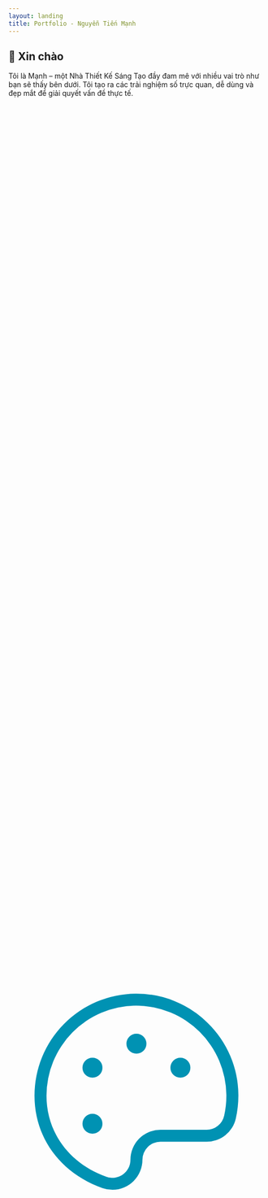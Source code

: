 ```yaml
---
layout: landing
title: Portfolio - Nguyễn Tiến Mạnh
---
```


<section id="hero" class="section hero-section">
  <div class="container">
    <div class="hero-content">
      <div class="hero-intro">
        <h1 class="hero-title">👋 Xin chào</h1>
        <p class="hero-description">
          Tôi là Mạnh – một Nhà Thiết Kế Sáng Tạo đầy đam mê với nhiều vai trò như bạn sẽ thấy bên dưới.
          Tôi tạo ra các trải nghiệm số trực quan, dễ dùng và đẹp mắt để giải quyết vấn đề thực tế.
        </p>
      </div>
      <div class="hero-roles">
        <div class="role-card">
          <div class="icon-wrapper bg-blue">
            <!-- Web Design icon -->
            <svg xmlns="http://www.w3.org/2000/svg" viewBox="0 0 256 256" focusable="false" color="var(--token-6f15d990-edb2-4abe-bedf-a44c6c0efb32, rgb(0, 146, 179))" style="user-select: none; width: 100%; height: 100%; display: inline-block; fill: var(--token-6f15d990-edb2-4abe-bedf-a44c6c0efb32, rgb(0, 146, 179)); color: var(--token-6f15d990-edb2-4abe-bedf-a44c6c0efb32, rgb(0, 146, 179)); flex-shrink: 0;"><g color="var(--token-6f15d990-edb2-4abe-bedf-a44c6c0efb32, rgb(0, 146, 179))" weight="light"><path d="M199.37,55.31A101.32,101.32,0,0,0,128,26h-1A102,102,0,0,0,26,128c0,42.09,26.07,77.44,68,92.26A30.21,30.21,0,0,0,104.11,222,30.06,30.06,0,0,0,134,192a18,18,0,0,1,18-18h46.21a29.82,29.82,0,0,0,29.25-23.31A102.71,102.71,0,0,0,230,127.11,101.25,101.25,0,0,0,199.37,55.31ZM215.76,148a17.89,17.89,0,0,1-17.55,14H152a30,30,0,0,0-30,30,18,18,0,0,1-24,17C61,195.86,38,164.85,38,128a90,90,0,0,1,89.07-90H128a90.34,90.34,0,0,1,90,89.22A90.46,90.46,0,0,1,215.76,148ZM138,76a10,10,0,1,1-10-10A10,10,0,0,1,138,76ZM94,100A10,10,0,1,1,84,90,10,10,0,0,1,94,100Zm0,56a10,10,0,1,1-10-10A10,10,0,0,1,94,156Zm88-56a10,10,0,1,1-10-10A10,10,0,0,1,182,100Z"></path></g></svg>
          </div>
          <div class="role-info">
            <h3 class="role-title">Web Designer</h3>
            <p class="role-description">Thiết kế web thân thiện, hấp dẫn và tối ưu hóa trải nghiệm người dùng.</p>
          </div>
        </div>
        <div class="role-card">
          <div class="icon-wrapper bg-purple">
            <!-- Network Admin icon -->
            <svg xmlns="http://www.w3.org/2000/svg" viewBox="0 0 256 256" focusable="false" color="var(--token-9d058a4e-1fe8-4c5c-87c4-1e389b0bdc57, rgb(145, 0, 230))" style="user-select: none; width: 100%; height: 100%; display: inline-block; fill: var(--token-9d058a4e-1fe8-4c5c-87c4-1e389b0bdc57, rgb(145, 0, 230)); color: var(--token-9d058a4e-1fe8-4c5c-87c4-1e389b0bdc57, rgb(145, 0, 230)); flex-shrink: 0;"><g color="var(--token-9d058a4e-1fe8-4c5c-87c4-1e389b0bdc57, rgb(145, 0, 230))" weight="light"><path d="M232,114H134V86h10a14,14,0,0,0,14-14V40a14,14,0,0,0-14-14H112A14,14,0,0,0,98,40V72a14,14,0,0,0,14,14h10v28H24a6,6,0,0,0,0,12H58v36H48a14,14,0,0,0-14,14v32a14,14,0,0,0,14,14H80a14,14,0,0,0,14-14V176a14,14,0,0,0-14-14H70V126H186v36H176a14,14,0,0,0-14,14v32a14,14,0,0,0,14,14h32a14,14,0,0,0,14-14V176a14,14,0,0,0-14-14H198V126h34a6,6,0,0,0,0-12ZM110,72V40a2,2,0,0,1,2-2h32a2,2,0,0,1,2,2V72a2,2,0,0,1-2,2H112A2,2,0,0,1,110,72ZM82,176v32a2,2,0,0,1-2,2H48a2,2,0,0,1-2-2V176a2,2,0,0,1,2-2H80A2,2,0,0,1,82,176Zm128,0v32a2,2,0,0,1-2,2H176a2,2,0,0,1-2-2V176a2,2,0,0,1,2-2h32A2,2,0,0,1,210,176Z"></path></g></svg>
          </div>
          <div class="role-info">
            <h3 class="role-title">Network Administration</h3>
            <p class="role-description">Quản lý hạ tầng mạng đảm bảo an toàn và hiệu quả kết nối.</p>
          </div>
        </div>
        <div class="role-card">
          <div class="icon-wrapper bg-green">
            <!-- Render icon -->
            <svg xmlns="http://www.w3.org/2000/svg" viewBox="0 0 256 256" focusable="false" color="var(--token-1e55e58d-1ac6-4668-86e3-e94739cc15d4, rgb(0, 255, 111))" style="user-select: none; width: 100%; height: 100%; display: inline-block; fill: var(--token-1e55e58d-1ac6-4668-86e3-e94739cc15d4, rgb(0, 255, 111)); color: var(--token-1e55e58d-1ac6-4668-86e3-e94739cc15d4, rgb(0, 255, 111)); flex-shrink: 0;"><g color="var(--token-1e55e58d-1ac6-4668-86e3-e94739cc15d4, rgb(0, 255, 111))" weight="light"><path d="M222.72,67.9l-88-48.17a13.9,13.9,0,0,0-13.44,0l-88,48.18A14,14,0,0,0,26,80.18v95.64a14,14,0,0,0,7.28,12.27l88,48.18a13.92,13.92,0,0,0,13.44,0l88-48.18A14,14,0,0,0,230,175.82V80.18A14,14,0,0,0,222.72,67.9ZM127,30.25a2,2,0,0,1,1.92,0L212.51,76,128,122.24,43.49,76ZM39,177.57a2,2,0,0,1-1-1.75V86.66l84,46V223Zm177.92,0L134,223V132.64l84-46v89.16A2,2,0,0,1,217,177.57Z"></path></g></svg>
          </div>
          <div class="role-info">
            <h3 class="role-title">Render</h3>
            <p class="role-description">Sản xuất hình ảnh và trải nghiệm số sống động, chất lượng cao.</p>
          </div>
        </div>
      </div>
    </div>
  </div>
</section>


<section id="about" class="about-section">
  <div class="container">
    <div class="about-header">
      <h2 class="section-title">Giới thiệu</h2>
    </div>
    <div class="about-intro">
      <p>
        Tôi là Mạnh – một Nhà Thiết Kế Sáng Tạo đầy đam mê với nhiều vai trò khác nhau. Tôi chuyên tạo ra các trải nghiệm số trực quan, dễ sử dụng và giàu tính thẩm mỹ – nhằm giải quyết những vấn đề thực tiễn và mang lại hiệu quả rõ ràng.
      </p>
    </div>
    <div class="about-content">
      <!-- Education Block -->
      <div class="info-block education-block">
        <h3 class="info-title">
          <i class="icon icon-edu"></i> Học vấn
        </h3>
        <ul class="info-list">
          <li class="info-item">
            <div class="info-main">University of the Arts London – MA in UX Design</div>
            <div class="info-time">2020 – 2022</div>
          </li>
          <li class="info-item">
            <div class="info-main">Nielsen Norman Group [NNG] – UX Certification</div>
            <div class="info-time">March – June 2023</div>
          </li>
        </ul>
        <a href="./about#education" class="info-link">Xem toàn bộ học vấn →</a>
      </div>
      <!-- Experience Block -->
      <div class="info-block experience-block">
        <h3 class="info-title">
          <i class="icon icon-exp"></i> Kinh nghiệm
        </h3>
        <ul class="info-list">
          <li class="info-item">
            <div class="info-main">Google – UX Designer</div>
            <div class="info-time">Jan 2022 – Nay</div>
          </li>
        </ul>
        <a href="./about#experience" class="info-link">Xem toàn bộ kinh nghiệm →</a>
      </div>
      <!-- Certificate Block -->
      <div class="info-block certificate-block">
        <h3 class="info-title">
          <i class="icon icon-cert"></i> Chứng chỉ
        </h3>
        <ul class="info-list">
          <li class="info-item">
            <div class="info-main">Adobe – Web Designer</div>
            <div class="info-time">June 2019 – Dec 2021</div>
          </li>
        </ul>
      </div>
    </div>
  </div>
</section>



<section id="projects" class="projects-section">
  <div class="container">
    <!-- Tiêu đề -->
    <div class="section-header">
      <h2 class="section-title">Các dự án</h2>
    </div>
    <!-- Lưới các dự án -->
    <div class="project-grid">
      <!-- Project 1 -->
      <div class="project-card">
        <div class="project-thumb">
          <img src="https://framerusercontent.com/images/F7OkTJwKlqMChSmLXbcF266b8.jpeg" alt="Giao diện Omnifood">
        </div>
        <div class="project-content">
          <h3 class="project-title">Omnifood: Revolutionizing Personalized Meal Delivery</h3>
          <a href="./projects/omnifood-revolutionizing-personalized-meal-delivery" class="btn-view">View Project</a>
        </div>
      </div>
      <!-- Project 2 -->
      <div class="project-card">
        <div class="project-thumb">
          <img src="https://framerusercontent.com/images/UJTgSLYcmjqQujgv9o99AFfy6E.jpeg" alt="Giao diện Natours">
        </div>
        <div class="project-content">
          <h3 class="project-title">Natours: Elevating Adventure Travel Through Innovative Web Solutions</h3>
          <a href="./projects/natours-elevating-adventure-travel-through-innovative-web-solutions" class="btn-view">View Project</a>
        </div>
      </div>
    </div>
    <!-- Xem tất cả -->
    <div class="view-all-wrapper">
      <a href="./projects" class="btn-view-all">View All Projects</a>
    </div>
  </div>
</section>



<section id="tools" class="tools-section">
  <div class="container">
    <!-- Tiêu đề -->
    <div class="section-header">
      <h2 class="section-title">Công cụ và phần mềm</h2>
    </div>
    <!-- Lưới công cụ -->
    <div class="tools-grid">
      <!-- Tool 1 -->
      <div class="tool-card">
        <div class="tool-icon">
          <img src="https://framerusercontent.com/images/83tbCB6tYu5JHfUwgo6dqDukQl4.svg" alt="Illustrator">
        </div>
        <div class="tool-name">
          <h3>Illustrator</h3>
        </div>
      </div>
      <!-- Tool 2 -->
      <div class="tool-card">
        <div class="tool-icon">
          <img src="https://framerusercontent.com/images/4QRuC7SpMfvpJ9mVUmq8OtF794.svg" alt="Photoshop">
        </div>
        <div class="tool-name">
          <h3>Photoshop</h3>
        </div>
      </div>
      <!-- Tool 3 -->
      <div class="tool-card">
        <div class="tool-icon">
          <img src="https://framerusercontent.com/images/TE8Ef60HPtgHgxe9fPI8n44NMu0.svg" alt="Adobe XD">
        </div>
        <div class="tool-name">
          <h3>Adobe XD</h3>
        </div>
      </div>
      <!-- Tool 4 -->
      <div class="tool-card">
        <div class="tool-icon">
          <img src="https://framerusercontent.com/images/2c7sebYn8gKcYqnXfA4NjQtqw.svg" alt="Canva">
        </div>
        <div class="tool-name">
          <h3>Canva</h3>
        </div>
      </div>
      <!-- Tool 5 -->
      <div class="tool-card">
        <div class="tool-icon">
          <img src="https://framerusercontent.com/images/oWZSEqU9CkCqrvKYWs7ggbbd7Ns.svg" alt="HTML5">
        </div>
        <div class="tool-name">
          <h3>HTML5</h3>
        </div>
      </div>
      <!-- Tool 6 -->
      <div class="tool-card">
        <div class="tool-icon">
          <img src="https://framerusercontent.com/images/Rein5rUZgVUYVemycKeqenDAGg.svg" alt="CSS3">
        </div>
        <div class="tool-name">
          <h3>CSS3</h3>
        </div>
      </div>
    </div>
  </div>
</section>


<section id="contact" class="contact-section">
  <div class="container">
    <!-- Tiêu đề -->
    <div class="section-header">
      <h2 class="section-title">Bạn có ý tưởng dự án nào muốn thảo luận không?</h2>
    </div>
    <!-- Nút liên hệ -->
    <div class="contact-button-wrapper">
      <a href="./contact" class="btn btn-dark">Liên hệ</a>
    </div>
  </div>
</section>

<footer class="footer-section">
  <div class="footer-container">
    <!-- Bên trái: © 2025 -->
    <div class="footer-left">
      <div class="footer-line">
        <p class="footer-label">© Copyright</p>
        <span class="footer-year">2025</span>
      </div>
      <div class="footer-line">
        <p class="footer-label">by</p>
        <span class="footer-author">NTM</span>
      </div>
    </div>
    <!-- Bên phải (để trống nếu không dùng) -->
    <div class="footer-right">
      <!-- Optional content -->
    </div>
  </div>
</footer>

